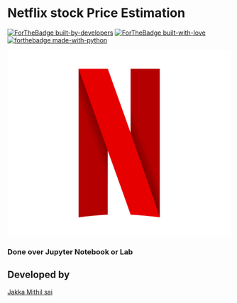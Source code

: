 # Netflix stock Price Estimation
[![ForTheBadge built-by-developers](http://ForTheBadge.com/images/badges/built-by-developers.svg)](https://GitHub.com/Naereen/)
[![ForTheBadge built-with-love](http://ForTheBadge.com/images/badges/built-with-love.svg)](https://GitHub.com/Naereen/)
[![forthebadge made-with-python](http://ForTheBadge.com/images/badges/made-with-python.svg)](https://www.python.org/)

![pic from Mithil](https://github.com/Mithilsai/Netflix-stock-Price-Estimation/blob/master/netflix.png?raw=true)

### Done over Jupyter Notebook or Lab

## Developed by 
[Jakka Mithil sai](https://www.linkedin.com/in/mithil-sai-jakka-7b5a9116a/)
